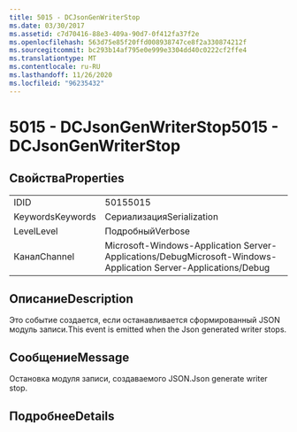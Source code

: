 ```yaml
---
title: 5015 - DCJsonGenWriterStop
ms.date: 03/30/2017
ms.assetid: c7d70416-88e3-409a-90d7-0f412fa37f2e
ms.openlocfilehash: 563d75e85f20ffd008938747ce8f2a330874212f
ms.sourcegitcommit: bc293b14af795e0e999e3304dd40c0222cf2ffe4
ms.translationtype: MT
ms.contentlocale: ru-RU
ms.lasthandoff: 11/26/2020
ms.locfileid: "96235432"
---
```

# <a name="5015---dcjsongenwriterstop"></a><span data-ttu-id="1df0d-102">5015 - DCJsonGenWriterStop</span><span class="sxs-lookup"><span data-stu-id="1df0d-102">5015 - DCJsonGenWriterStop</span></span>

## <a name="properties"></a><span data-ttu-id="1df0d-103">Свойства</span><span class="sxs-lookup"><span data-stu-id="1df0d-103">Properties</span></span>  
  
|||  
|-|-|  
|<span data-ttu-id="1df0d-104">ID</span><span class="sxs-lookup"><span data-stu-id="1df0d-104">ID</span></span>|<span data-ttu-id="1df0d-105">5015</span><span class="sxs-lookup"><span data-stu-id="1df0d-105">5015</span></span>|  
|<span data-ttu-id="1df0d-106">Keywords</span><span class="sxs-lookup"><span data-stu-id="1df0d-106">Keywords</span></span>|<span data-ttu-id="1df0d-107">Сериализация</span><span class="sxs-lookup"><span data-stu-id="1df0d-107">Serialization</span></span>|  
|<span data-ttu-id="1df0d-108">Level</span><span class="sxs-lookup"><span data-stu-id="1df0d-108">Level</span></span>|<span data-ttu-id="1df0d-109">Подробный</span><span class="sxs-lookup"><span data-stu-id="1df0d-109">Verbose</span></span>|  
|<span data-ttu-id="1df0d-110">Канал</span><span class="sxs-lookup"><span data-stu-id="1df0d-110">Channel</span></span>|<span data-ttu-id="1df0d-111">Microsoft-Windows-Application Server-Applications/Debug</span><span class="sxs-lookup"><span data-stu-id="1df0d-111">Microsoft-Windows-Application Server-Applications/Debug</span></span>|  
  
## <a name="description"></a><span data-ttu-id="1df0d-112">Описание</span><span class="sxs-lookup"><span data-stu-id="1df0d-112">Description</span></span>  

 <span data-ttu-id="1df0d-113">Это событие создается, если останавливается сформированный JSON модуль записи.</span><span class="sxs-lookup"><span data-stu-id="1df0d-113">This event is emitted when the Json generated writer stops.</span></span>  
  
## <a name="message"></a><span data-ttu-id="1df0d-114">Сообщение</span><span class="sxs-lookup"><span data-stu-id="1df0d-114">Message</span></span>  

 <span data-ttu-id="1df0d-115">Остановка модуля записи, создаваемого JSON.</span><span class="sxs-lookup"><span data-stu-id="1df0d-115">Json generate writer stop.</span></span>  
  
## <a name="details"></a><span data-ttu-id="1df0d-116">Подробнее</span><span class="sxs-lookup"><span data-stu-id="1df0d-116">Details</span></span>
